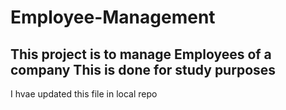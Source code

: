 # Employee-Management
This project is to manage Employees of a company
This is done for study purposes
--
I hvae updated this file in local repo
